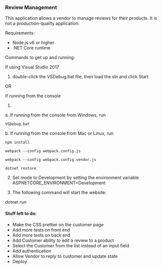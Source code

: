 ### Review Management

This application allows a vendor to manage reviews for their products. It is not a production-quality application.

Requirements: 
+ Node.js v6 or higher
+ .NET Core runtime

Commands to get up and running:

If using Visual Studio 2017

1. double-click the VSDebug.bat file, then load the sln and click Start

OR

If running from the console

1.
 a. If running from the console from Windows, run

    VSDebug.bat


 b. If running from the console from Mac or Linux, run 

    npm install

    webpack --config webpack.config.js

    webpack --config webpack.config.vendor.js

    dotnet restore

2. Set mode to Development by setting the environment variable ASPNETCORE_ENVIRONMENT=Development

3. The following command will start the website:

dotnet run

#### Stuff left to do:

- Make the CSS prettier on the customer page
- Add more tests on front end  
- Add more tests on back end  
- Add Customer ability to edit a review to a product
- Select the Customer from the list instead of an input field
- Add authentication
- Allow Vendor to reply to customer and update state
- Deploy